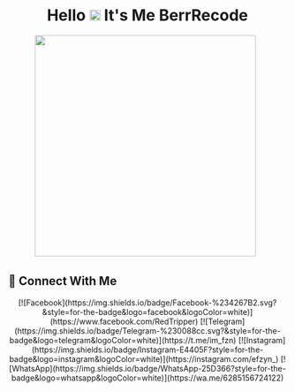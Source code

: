 <h1 align="center">Hello <img src="https://user-images.githubusercontent.com/1303154/88677602-1635ba80-d120-11ea-84d8-d263ba5fc3c0.gif" width="20px" alt="hi"> It's Me BerrRecode</h1>

<p align='center'><a href="https://www.instagram.com/efzyn_"><img height="400" src="https://i.ibb.co/84dYvnH/88ae68c16b70100441e86fb010b84e82.jpg"></a>&nbsp;&nbsp;</p>

## &#x1F919; Connect With Me
<p align="center">
[![Facebook](https://img.shields.io/badge/Facebook-%234267B2.svg?&style=for-the-badge&logo=facebook&logoColor=white)](https://www.facebook.com/RedTripper)
[![Telegram](https://img.shields.io/badge/Telegram-%230088cc.svg?&style=for-the-badge&logo=telegram&logoColor=white)](https://t.me/im_fzn)
[![Instagram](https://img.shields.io/badge/Instagram-E4405F?style=for-the-badge&logo=instagram&logoColor=white)](https://instagram.com/efzyn_)
[![WhatsApp](https://img.shields.io/badge/WhatsApp-25D366?style=for-the-badge&logo=whatsapp&logoColor=white)](https://wa.me/6285156724122)
</p>
